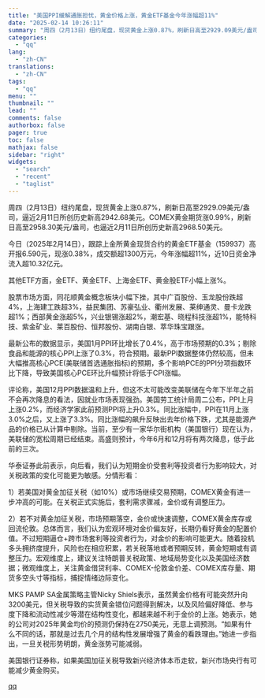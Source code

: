 ```yaml
---
title: "美国PPI缓解通胀担忧，黄金价格上涨，黄金ETF基金今年涨幅超11%"
date: "2025-02-14 10:26:11"
summary: "周四（2月13日）纽约尾盘，现货黄金上涨0.87%，刷新日高至2929.09美元/盎司，逼近2月11..."
categories:
  - "qq"
lang:
  - "zh-CN"
translations:
  - "zh-CN"
tags:
  - "qq"
menu: ""
thumbnail: ""
lead: ""
comments: false
authorbox: false
pager: true
toc: false
mathjax: false
sidebar: "right"
widgets:
  - "search"
  - "recent"
  - "taglist"
---
```


周四（2月13日）纽约尾盘，现货黄金上涨0.87%，刷新日高至2929.09美元/盎司，逼近2月11日所创历史新高2942.68美元。COMEX黄金期货涨0.99%，刷新日高至2958.30美元/盎司，也逼近2月11日所创历史新高2968.50美元。

今日（2025年2月14日），跟踪上金所黄金现货合约的黄金ETF基金（159937）高开报6.590元，现涨0.38%，成交额超1300万元，今年涨幅超11%，近10日资金净流入超10.32亿元。

其他ETF方面，金ETF、黄金ETF、上海金ETF、黄金股ETF小幅上涨%。

股票市场方面，同花顺黄金概念板块小幅下挫，其中广百股份、玉龙股份跌超4%，上海建工跌超3%，益民集团、苏豪弘业、衢州发展、莱绅通灵、曼卡龙跌超1%；西部黄金涨超5%，兴业银锡涨超2%，潮宏基、晓程科技涨超1%，能特科技、紫金矿业、莱百股份、恒邦股份、湖南白银、萃华珠宝跟涨。

最新公布的数据显示，美国1月PPI环比增长了0.4%，高于市场预期的0.3%；剔除食品和能源的核心PPI上涨了0.3%，符合预期。最新PPI数据整体仍然较高，但未大幅推高核心PCE(美联储首选通胀指标)的预期，多个影响PCE的PPI分项指数环比下降，导致美国核心PCE环比升幅预计将低于CPI涨幅。

评论称，美国12月PPI数据温和上升，但这不太可能改变美联储在今年下半年之前不会再次降息的看法，因就业市场表现强劲。美国劳工统计局周二公布，PPI上月上涨0.2%，而经济学家此前预测PPI将上升0.3%。同比涨幅中，PPI在11月上涨3.0%之后，又上涨了3.3%。同比涨幅的飙升反映出去年价格下跌，尤其是能源产品的价格已从计算中剔除。当前，至少有一家华尔街机构（美国银行）现在认为，美联储的宽松周期已经结束。高盛则预计，今年6月和12月将有两次降息，低于此前的三次。

华泰证券此前表示，向后看，我们认为短期金价受套利等投资者行为影响较大，对关税政策的变化可能更为敏感。分情形看：

1）若美国对黄金加征关税（如10%）或市场继续交易预期，COMEX黄金有进一步冲高的可能。在关税正式实施后，套利需求骤减，金价或有调整压力。

2）若不对黄金加征关税，市场预期落空，金价或快速调整，COMEX黄金库存或回流伦敦。总体而言，我们认为宏观环境对金价偏友好，长期仍看好黄金的配置价值。不过短期逼仓+跨市场套利等投资者行为，对金价的影响可能更大。随着投机多头拥挤度提升，风险也在相应积累，若关税落地或者预期反转，黄金短期或有调整压力。宏观维度上，建议关注特朗普关税政策、地域局势变化以及美国经济数据；微观维度上，关注黄金借贷利率、COMEX-伦敦金价差、COMEX库存量、期货多空头寸等指标，捕捉情绪边际变化。

MKS PAMP SA金属策略主管Nicky Shiels表示，虽然黄金价格有可能突然升向3200美元，但关税导致的实货黄金错位问题得到解决，以及风险偏好降低、参与度下降和流动性减少等潜在结构性变化，都越来越不利于金价的上涨。她表示，她的公司对2025年黄金均价的预测仍保持在2750美元，无意上调预测。“如果有什么不同的话，那就是过去几个月的结构性发展增强了黄金的看跌理由。”她进一步指出，一旦关税形势明朗，黄金涨势可能减弱。

美国银行证券称，如果美国加征关税导致新兴经济体本币走软，新兴市场央行有可能减少黄金购买。

[qq](https://new.qq.com/rain/a/20250214A02MTH00)
